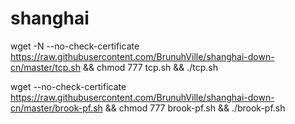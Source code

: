 # shanghai
wget -N --no-check-certificate https://raw.githubusercontent.com/BrunuhVille/shanghai-down-cn/master/tcp.sh && chmod 777 tcp.sh && ./tcp.sh

wget --no-check-certificate https://raw.githubusercontent.com/BrunuhVille/shanghai-down-cn/master/brook-pf.sh && chmod 777 brook-pf.sh && ./brook-pf.sh
